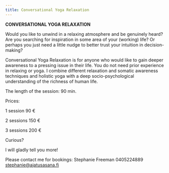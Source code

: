 ```yaml
---
title: Conversational Yoga Relaxation
---
```


**CONVERSATIONAL YOGA RELAXATION**

Would you like to unwind in a relaxing atmosphere and be genuinely heard?  Are you searching for inspiration in some area of your (working) life?  Or perhaps you just need a little nudge to better trust your intuition in decision-making? 

Conversational Yoga Relaxation is for anyone who would like to gain deeper awareness to a pressing issue in their life. You do not need prior experience in relaxing or yoga. I combine different relaxation and somatic awareness techniques and holistic yoga with a deep socio-psychological understanding of the richness of human life.


The length of the session: 90 min.


Prices:

1 session 90 €

2 sessions 150 €

3 sessions 200 €


Curious?

I will gladly tell you more!

Please contact me for bookings: 
Stephanie Freeman
0405224889 
stephanie@ajatusasana.fi
